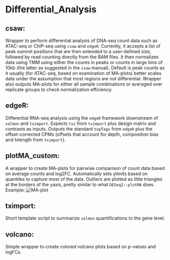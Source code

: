 # Differential_Analysis

## csaw:
Wrapper to perform differential analysis of DNA-seq count data such as ATAC-seq or ChIP-seq using `csaw` and `edgeR`.
Currently, it accepts a list of peak summit positions that are then extended to a user-defined size, followed by read counting directly from the BAM files. It then normalizes data using TMM using either the counts in peaks or counts in large bins of 10kb (the latter as suggested in the `csaw` manual). Default is peak counts as it usually (for ATAC-seq, based on examination of MA-plots) better scales data under the assumption that most regions are not differential. Wrapper also outputs MA-plots for either all sample combinations or averaged over replicate groups to check normalization efficiency. 

## edgeR:
Differential RNA-seq analysis using the `edgeR` framework downstream of `salmon` and `tximport`. Expects `txi` from `tximport` plus design matrix and contrasts as inputs. Outputs the standard `topTags` from `edgeR` plus the offset-corrected CPMs (offsets that account for depth, composition bias and txlength from `tximport`).

## plotMA_custom:
A wrapper to create MA-plots for pairwise comparison of count data based on average counts and log2FC. Automatically sets ylimits based on quantiles to capture most of the data. Outliers are plotted as little triangles at the borders of the yaxis, pretty similar to what `DESeq2::plotMA` does.
Example:
![MA-plot](https://i.ibb.co/Bjr7YFm/MAplot.png)

## tximport:
Short template script to summarize `salmon` quantifications to the gene level.

## volcano:
Simple wrapper to create colored volcano plots based on p-values and logFCs.
